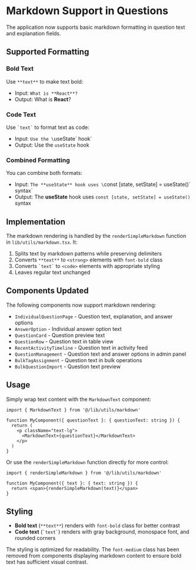 # Markdown Support in Questions

The application now supports basic markdown formatting in question text and explanation fields.

## Supported Formatting

### Bold Text
Use `**text**` to make text bold:
- Input: `What is **React**?`
- Output: What is **React**?

### Code Text
Use `` `text` `` to format text as code:
- Input: `Use the \`useState\` hook`
- Output: Use the `useState` hook

### Combined Formatting
You can combine both formats:
- Input: `The **useState** hook uses \`const [state, setState] = useState()\` syntax`
- Output: The **useState** hook uses `const [state, setState] = useState()` syntax

## Implementation

The markdown rendering is handled by the `renderSimpleMarkdown` function in `lib/utils/markdown.tsx`. It:

1. Splits text by markdown patterns while preserving delimiters
2. Converts `**text**` to `<strong>` elements with `font-bold` class
3. Converts `` `text` `` to `<code>` elements with appropriate styling
4. Leaves regular text unchanged

## Components Updated

The following components now support markdown rendering:

- `IndividualQuestionPage` - Question text, explanation, and answer options
- `AnswerOption` - Individual answer option text
- `QuestionCard` - Question preview text
- `QuestionRow` - Question text in table view
- `RecentActivityTimeline` - Question text in activity feed
- `QuestionManagement` - Question text and answer options in admin panel
- `BulkTagAssignment` - Question text in bulk operations
- `BulkQuestionImport` - Question text preview

## Usage

Simply wrap text content with the `MarkdownText` component:

```tsx
import { MarkdownText } from '@/lib/utils/markdown'

function MyComponent({ questionText }: { questionText: string }) {
  return (
    <p className="text-lg">
      <MarkdownText>{questionText}</MarkdownText>
    </p>
  )
}
```

Or use the `renderSimpleMarkdown` function directly for more control:

```tsx
import { renderSimpleMarkdown } from '@/lib/utils/markdown'

function MyComponent({ text }: { text: string }) {
  return <span>{renderSimpleMarkdown(text)}</span>
}
```

## Styling

- **Bold text** (`**text**`) renders with `font-bold` class for better contrast
- **Code text** (`` `text` ``) renders with gray background, monospace font, and rounded corners

The styling is optimized for readability. The `font-medium` class has been removed from components displaying markdown content to ensure bold text has sufficient visual contrast.